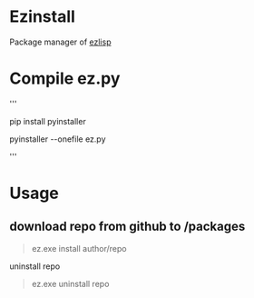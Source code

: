 # Ezinstall
Package manager of [ezlisp](https://github.com/chenbotao828/Ezlisp)

# Compile ez.py

'''

pip install pyinstaller 

pyinstaller --onefile ez.py

'''

# Usage

## download repo from github to /packages

> ez.exe install author/repo 

uninstall repo

> ez.exe uninstall repo
